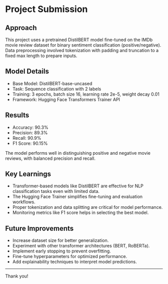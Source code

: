 # Project Submission

## Approach

This project uses a pretrained DistilBERT model fine-tuned on the IMDb movie review dataset for binary sentiment classification (positive/negative). Data preprocessing involved tokenization with padding and truncation to a fixed max length to prepare inputs.

## Model Details

- Base Model: DistilBERT-base-uncased  
- Task: Sequence classification with 2 labels  
- Training: 3 epochs, batch size 16, learning rate 2e-5, weight decay 0.01  
- Framework: Hugging Face Transformers Trainer API  

## Results

- Accuracy: 90.3%  
- Precision: 89.3%  
- Recall: 90.9%  
- F1 Score: 90.15%  

The model performs well in distinguishing positive and negative movie reviews, with balanced precision and recall.

## Key Learnings

- Transformer-based models like DistilBERT are effective for NLP classification tasks even with limited data.  
- The Hugging Face Trainer simplifies fine-tuning and evaluation workflows.  
- Proper tokenization and data splitting are critical for model performance.  
- Monitoring metrics like F1 score helps in selecting the best model.  

## Future Improvements

- Increase dataset size for better generalization.  
- Experiment with other transformer architectures (BERT, RoBERTa).  
- Implement early stopping to prevent overfitting.  
- Fine-tune hyperparameters for optimized performance.  
- Add explainability techniques to interpret model predictions.  

---

Thank you!
